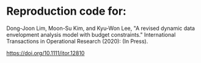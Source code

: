 # Reproduction code for:
Dong-Joon Lim, Moon-Su Kim, and Kyu-Won Lee, "A revised dynamic data envelopment analysis model with budget constraints." International Transactions in Operational Research (2020): (In Press).


https://doi.org/10.1111/itor.12810
